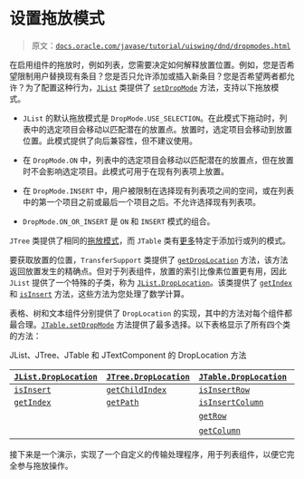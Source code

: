 # 设置拖放模式

> 原文：[`docs.oracle.com/javase/tutorial/uiswing/dnd/dropmodes.html`](https://docs.oracle.com/javase/tutorial/uiswing/dnd/dropmodes.html)

在启用组件的拖放时，例如列表，您需要决定如何解释放置位置。例如，您是否希望限制用户替换现有条目？您是否只允许添加或插入新条目？您是否希望两者都允许？为了配置这种行为，[`JList`](https://docs.oracle.com/javase/8/docs/api/javax/swing/JList.html) 类提供了 [`setDropMode`](https://docs.oracle.com/javase/8/docs/api/javax/swing/JList.html#setDropMode-javax.swing.DropMode-) 方法，支持以下拖放模式。

+   `JList` 的默认拖放模式是 `DropMode.USE_SELECTION`。在此模式下拖动时，列表中的选定项目会移动以匹配潜在的放置点。放置时，选定项目会移动到放置位置。此模式提供了向后兼容性，但不建议使用。

+   在 `DropMode.ON` 中，列表中的选定项目会移动以匹配潜在的放置点，但在放置时不会影响选定项目。此模式可用于在现有列表项上放置。

+   在 `DropMode.INSERT` 中，用户被限制在选择现有列表项之间的空间，或在列表中的第一个项目之前或最后一个项目之后。不允许选择现有列表项。

+   `DropMode.ON_OR_INSERT` 是 `ON` 和 `INSERT` 模式的组合。

`JTree` 类提供了相同的[拖放模式](https://docs.oracle.com/javase/8/docs/api/javax/swing/JTree.html#setDropMode-javax.swing.DropMode-)，而 `JTable` 类有[更多](https://docs.oracle.com/javase/8/docs/api/javax/swing/JTable.html#setDropMode-javax.swing.DropMode-)特定于添加行或列的模式。

要获取放置的位置，`TransferSupport` 类提供了 [`getDropLocation`](https://docs.oracle.com/javase/8/docs/api/javax/swing/TransferHandler.TransferSupport.html#getDropLocation--) 方法，该方法返回放置发生的精确点。但对于列表组件，放置的索引比像素位置更有用，因此 `JList` 提供了一个特殊的子类，称为 [`JList.DropLocation`](https://docs.oracle.com/javase/8/docs/api/javax/swing/JList.DropLocation.html)。该类提供了 [`getIndex`](https://docs.oracle.com/javase/8/docs/api/javax/swing/JList.DropLocation.html#getIndex--) 和 [`isInsert`](https://docs.oracle.com/javase/8/docs/api/javax/swing/JList.DropLocation.html#isInsert--) 方法，这些方法为您处理了数学计算。

表格、树和文本组件分别提供了 `DropLocation` 的实现，其中的方法对每个组件都最合理。[`JTable.setDropMode`](https://docs.oracle.com/javase/8/docs/api/javax/swing/JTable.html#setDropMode-javax.swing.DropMode-) 方法提供了最多选择。以下表格显示了所有四个类的方法：

JList、JTree、JTable 和 JTextComponent 的 DropLocation 方法

| [`JList.DropLocation`](https://docs.oracle.com/javase/8/docs/api/javax/swing/JList.DropLocation.html) | [`JTree.DropLocation`](https://docs.oracle.com/javase/8/docs/api/javax/swing/JTree.DropLocation.html) | [`JTable.DropLocation`](https://docs.oracle.com/javase/8/docs/api/javax/swing/JTable.DropLocation.html) | [`JTextComponent.DropLocation`](https://docs.oracle.com/javase/8/docs/api/javax/swing/text/JTextComponent.DropLocation.html) |
| --- | --- | --- | --- |
| [`isInsert`](https://docs.oracle.com/javase/8/docs/api/javax/swing/JList.DropLocation.html#isInsert--) | [`getChildIndex`](https://docs.oracle.com/javase/8/docs/api/javax/swing/JTree.DropLocation.html#getChildIndex--) | [`isInsertRow`](https://docs.oracle.com/javase/8/docs/api/javax/swing/JTable.DropLocation.html#isInsertRow--) | [`getIndex`](https://docs.oracle.com/javase/8/docs/api/javax/swing/text/JTextComponent.DropLocation.html#getIndex--) |
| [`getIndex`](https://docs.oracle.com/javase/8/docs/api/javax/swing/JList.DropLocation.html#getIndex--) | [`getPath`](https://docs.oracle.com/javase/8/docs/api/javax/swing/JTree.DropLocation.html#getPath--) | [`isInsertColumn`](https://docs.oracle.com/javase/8/docs/api/javax/swing/JTable.DropLocation.html#isInsertColumn--) | [`getBias`](https://docs.oracle.com/javase/8/docs/api/javax/swing/text/JTextComponent.DropLocation.html#getBias--) |
|   |   | [`getRow`](https://docs.oracle.com/javase/8/docs/api/javax/swing/JTable.DropLocation.html#getRow--) |   |
|   |   | [`getColumn`](https://docs.oracle.com/javase/8/docs/api/javax/swing/JTable.DropLocation.html#getColumn--) |   |

接下来是一个演示，实现了一个自定义的传输处理程序，用于列表组件，以便它完全参与拖放操作。
